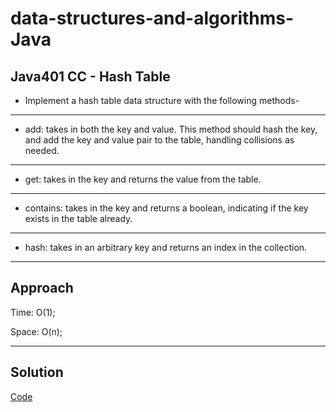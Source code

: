 # data-structures-and-algorithms-Java
## Java401 CC - Hash Table
* Implement a hash table data structure with the following methods-
***
* add: takes in both the key and value. This method should hash the key, and add the key and value pair to the table, handling collisions as needed.
***
* get: takes in the key and returns the value from the table.
***
* contains: takes in the key and returns a boolean, indicating if the key exists in the table already.
***
* hash: takes in an arbitrary key and returns an index in the collection.
***
## Approach

Time: O(1);

Space: O(n);

***
## Solution

[Code](https://github.com/KKetter/CodeChallenge-Repo/blob/LinkedList/DSA%20401%20JAVA/src/main/java/hashtable/Hashtable.java)

